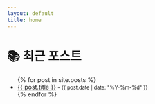 ```yaml
---
layout: default
title: home
---
```


<h1>📚 최근 포스트</h1>

<ul>
  {% for post in site.posts %}
    <li>
      <a href="{{ post.url }}">{{ post.title }}</a>
      <small> - {{ post.date | date: "%Y-%m-%d" }}</small>
    </li>
  {% endfor %}
</ul>
